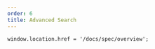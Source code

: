 ```yaml
---
order: 6
title: Advanced Search
---
```


`````__react
window.location.href = '/docs/spec/overview';
`````
